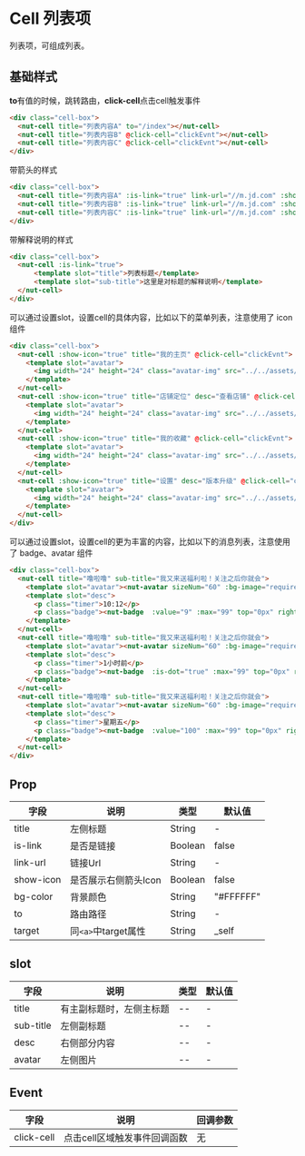 # Cell 列表项

列表项，可组成列表。

## 基础样式

**to**有值的时候，跳转路由，**click-cell**点击cell触发事件

```html
<div class="cell-box">
  <nut-cell title="列表内容A" to="/index"></nut-cell>
  <nut-cell title="列表内容B" @click-cell="clickEvnt"></nut-cell>
  <nut-cell title="列表内容C" @click-cell="clickEvnt"></nut-cell>
</div>
```

带箭头的样式

```html
<div class="cell-box">
  <nut-cell title="列表内容A" :is-link="true" link-url="//m.jd.com" :show-icon="true" target="_target"> </nut-cell>
  <nut-cell title="列表内容B" :is-link="true" link-url="//m.jd.com" :show-icon="true" target="_target"></nut-cell>
  <nut-cell title="列表内容C" :is-link="true" link-url="//m.jd.com" :show-icon="true" target="_target"></nut-cell>
</div>
```

带解释说明的样式
```html
<div class="cell-box">
  <nut-cell :is-link="true">
      <template slot="title">列表标题</template>
      <template slot="sub-title">这里是对标题的解释说明</template>
  </nut-cell>
</div>
```

可以通过设置slot，设置cell的具体内容，比如以下的菜单列表，注意使用了 icon 组件

```html
<div class="cell-box">
  <nut-cell :show-icon="true" title="我的主页" @click-cell="clickEvnt">
    <template slot="avatar">
      <img width="24" height="24" class="avatar-img" src="../../assets/img/ic_me.png" />
    </template>
  </nut-cell>
  <nut-cell :show-icon="true" title="店铺定位" desc="查看店铺" @click-cell="clickEvnt">
    <template slot="avatar">
      <img width="24" height="24" class="avatar-img" src="../../assets/img/ic_location.png" />
    </template>
  </nut-cell>
  <nut-cell :show-icon="true" title="我的收藏" @click-cell="clickEvnt">
    <template slot="avatar">
      <img width="24" height="24" class="avatar-img" src="../../assets/img/ic_collect.png" />
    </template>
  </nut-cell>
  <nut-cell :show-icon="true" title="设置" desc="版本升级" @click-cell="clickEvnt">
    <template slot="avatar">
      <img width="24" height="24" class="avatar-img" src="../../assets/img/ic_set.png" />
    </template>
  </nut-cell>
</div>
```
可以通过设置slot，设置cell的更为丰富的内容，比如以下的消息列表，注意使用了 badge、avatar 组件

```html
<div class="cell-box">
  <nut-cell title="噜啦噜" sub-title="我又来送福利啦！关注之后你就会">
    <template slot="avatar"><nut-avatar sizeNum="60" :bg-image="require('../../assets/img/cell-avatar.jpeg')" bg-icon></nut-avatar></template>
    <template slot="desc">
      <p class="timer">10:12</p>
      <p class="badge"><nut-badge  :value="9" :max="99" top="0px" right="15px"></nut-badge></p>
    </template>
  </nut-cell>
  <nut-cell title="噜啦噜" sub-title="我又来送福利啦！关注之后你就会">
    <template slot="avatar"><nut-avatar sizeNum="60" :bg-image="require('../../assets/img/cell-avatar.jpeg')" bg-icon></nut-avatar></template>
    <template slot="desc">
      <p class="timer">1小时前</p>
      <p class="badge"><nut-badge  :is-dot="true" :max="99" top="0px" right="5px"></nut-badge></p>
    </template>
  </nut-cell>
  <nut-cell title="噜啦噜" sub-title="我又来送福利啦！关注之后你就会">
    <template slot="avatar"><nut-avatar sizeNum="60" :bg-image="require('../../assets/img/cell-avatar.jpeg')" bg-icon></nut-avatar></template>
    <template slot="desc">
      <p class="timer">星期五</p>
      <p class="badge"><nut-badge  :value="100" :max="99" top="0px" right="25px"></nut-badge></p>
    </template>
  </nut-cell>
</div>
```

## Prop

| 字段 | 说明 | 类型 | 默认值
|----- | ----- | ----- | ----- 
| title | 左侧标题 | String | -
| is-link | 是否是链接 | Boolean | false
| link-url | 链接Url | String | -
| show-icon | 是否展示右侧箭头Icon | Boolean | false
| bg-color | 背景颜色 | String | "#FFFFFF"
| to      |路由路径| String |-|
| target |同`<a>`中target属性|String|_self|

## slot

| 字段 | 说明 | 类型 | 默认值
|----- | ----- | ----- | ----- 
| title | 有主副标题时，左侧主标题 | -- | -
| sub-title | 左侧副标题 | -- | -
| desc | 右侧部分内容 | -- | -
| avatar | 左侧图片 | -- | -

## Event
|字段|说明|回调参数|
|--|--|--|
|click-cell|点击cell区域触发事件回调函数|无|